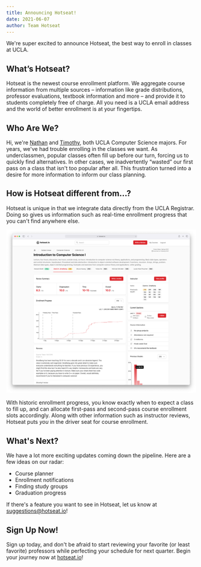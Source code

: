 ```yaml
---
title: Announcing Hotseat!
date: 2021-06-07
author: Team Hotseat
---
```


We're super excited to announce Hotseat, the best way to enroll in classes at UCLA.

## What’s Hotseat?

Hotseat is the newest course enrollment platform. We aggregate course information from multiple sources – information like grade distributions, professor evaluations, textbook information and more – and provide it to students completely free of charge. All you need is a UCLA email address and the world of better enrollment is at your fingertips.

## Who Are We?

Hi, we're [Nathan](https://nathansmith.io/) and [Timothy](https://github.com/TimothyGu), both UCLA Computer Science majors. For years, we've had trouble enrolling in the classes we want. As underclassmen, popular classes often fill up before our turn, forcing us to quickly find alternatives. In other cases, we inadvertently “wasted” our first pass on a class that isn't too popular after all. This frustration turned into a desire for more information to inform our class planning.

## How is Hotseat different from…?

Hotseat is unique in that we integrate data directly from the UCLA Registrar. Doing so gives us information such as real-time enrollment progress that you can't find anywhere else.

![Hotseat's course page](./course-page.png)

With historic enrollment progress, you know exactly when to expect a class to fill up, and can allocate first-pass and second-pass course enrollment slots accordingly. Along with other information such as instructor reviews, Hotseat puts _you_ in the driver seat for course enrollment.

## What's Next?

We have a lot more exciting updates coming down the pipeline. Here are a few ideas on our radar:

- Course planner
- Enrollment notifications
- Finding study groups
- Graduation progress

If there's a feature you want to see in Hotseat, let us know at [suggestions@hotseat.io](mailto:suggestions@hotseat.io)!

## Sign Up Now!

Sign up today, and don't be afraid to start reviewing your favorite (or least favorite) professors while perfecting your schedule for next quarter. Begin your journey now at [hotseat.io](https://hotseat.io/)!
